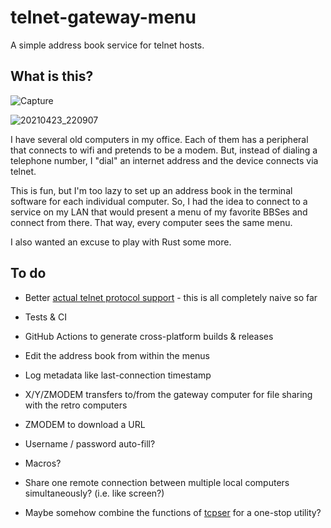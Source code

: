 # telnet-gateway-menu

A simple address book service for telnet hosts.

## What is this?

![Capture](https://user-images.githubusercontent.com/21687/116037482-069ac200-a61d-11eb-8c7a-f67b53983149.PNG)

![20210423_220907](https://user-images.githubusercontent.com/21687/116024629-7c922f80-a603-11eb-8b9e-00dc978eebdd.jpg)

I have several old computers in my office. Each of them has a peripheral that connects to wifi and pretends to be a modem. But, instead of dialing a telephone number, I "dial" an internet address and the device connects via telnet.

This is fun, but I'm too lazy to set up an address book in the terminal software for each individual computer. So, I had the idea to connect to a service on my LAN that would present a menu of my favorite BBSes and connect from there. That way, every computer sees the same menu.

I also wanted an excuse to play with Rust some more.

## To do

* Better [actual telnet protocol support](https://github.com/envis10n/libtelnet-rs) - this is all completely naive so far

* Tests & CI

* GitHub Actions to generate cross-platform builds & releases

* Edit the address book from within the menus

* Log metadata like last-connection timestamp

* X/Y/ZMODEM transfers to/from the gateway computer for file sharing with the retro computers

* ZMODEM to download a URL

* Username / password auto-fill?

* Macros?

* Share one remote connection between multiple local computers simultaneously? (i.e. like screen?)

* Maybe somehow combine the functions of [tcpser] for a one-stop utility?

[tcpser]: https://github.com/go4retro/tcpser
